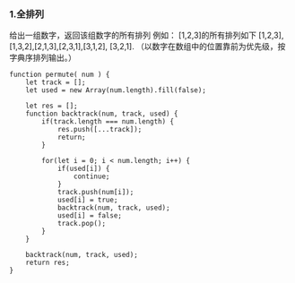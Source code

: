 ### 1.全排列
给出一组数字，返回该组数字的所有排列
例如：
[1,2,3]的所有排列如下
[1,2,3],[1,3,2],[2,1,3],[2,3,1],[3,1,2], [3,2,1].
（以数字在数组中的位置靠前为优先级，按字典序排列输出。）
```
function permute( num ) {
    let track = [];
    let used = new Array(num.length).fill(false);

    let res = [];
    function backtrack(num, track, used) {
        if(track.length === num.length) {
            res.push([...track]);
            return;
        }

        for(let i = 0; i < num.length; i++) {
            if(used[i]) {
                continue;
            }
            track.push(num[i]);
            used[i] = true;
            backtrack(num, track, used);
            used[i] = false;
            track.pop();
        }
    }

    backtrack(num, track, used);
    return res;
}
```